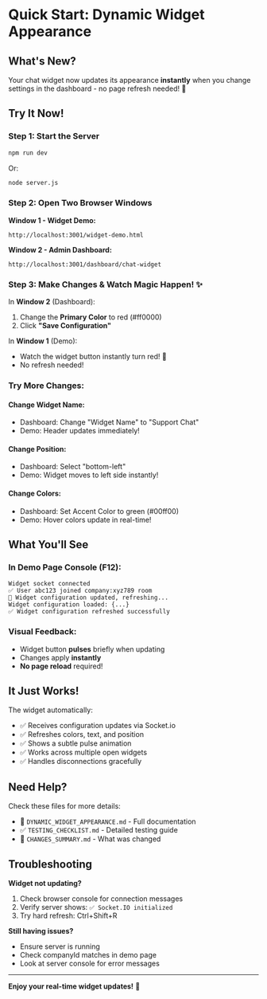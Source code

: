 # Quick Start: Dynamic Widget Appearance

## What's New?
Your chat widget now updates its appearance **instantly** when you change settings in the dashboard - no page refresh needed! 🎉

## Try It Now!

### Step 1: Start the Server
```bash
npm run dev
```
Or:
```bash
node server.js
```

### Step 2: Open Two Browser Windows

**Window 1 - Widget Demo:**
```
http://localhost:3001/widget-demo.html
```

**Window 2 - Admin Dashboard:**
```
http://localhost:3001/dashboard/chat-widget
```

### Step 3: Make Changes & Watch Magic Happen! ✨

In **Window 2** (Dashboard):
1. Change the **Primary Color** to red (#ff0000)
2. Click **"Save Configuration"**

In **Window 1** (Demo):
- Watch the widget button instantly turn red! 🔴
- No refresh needed!

### Try More Changes:

#### Change Widget Name:
- Dashboard: Change "Widget Name" to "Support Chat"
- Demo: Header updates immediately!

#### Change Position:
- Dashboard: Select "bottom-left"
- Demo: Widget moves to left side instantly!

#### Change Colors:
- Dashboard: Set Accent Color to green (#00ff00)
- Demo: Hover colors update in real-time!

## What You'll See

### In Demo Page Console (F12):
```
Widget socket connected
✅ User abc123 joined company:xyz789 room
🔄 Widget configuration updated, refreshing...
Widget configuration loaded: {...}
✅ Widget configuration refreshed successfully
```

### Visual Feedback:
- Widget button **pulses** briefly when updating
- Changes apply **instantly**
- **No page reload** required!

## It Just Works!

The widget automatically:
- ✅ Receives configuration updates via Socket.io
- ✅ Refreshes colors, text, and position
- ✅ Shows a subtle pulse animation
- ✅ Works across multiple open widgets
- ✅ Handles disconnections gracefully

## Need Help?

Check these files for more details:
- 📖 `DYNAMIC_WIDGET_APPEARANCE.md` - Full documentation
- ✅ `TESTING_CHECKLIST.md` - Detailed testing guide
- 📝 `CHANGES_SUMMARY.md` - What was changed

## Troubleshooting

**Widget not updating?**
1. Check browser console for connection messages
2. Verify server shows: `✅ Socket.IO initialized`
3. Try hard refresh: Ctrl+Shift+R

**Still having issues?**
- Ensure server is running
- Check companyId matches in demo page
- Look at server console for error messages

---

**Enjoy your real-time widget updates!** 🚀
